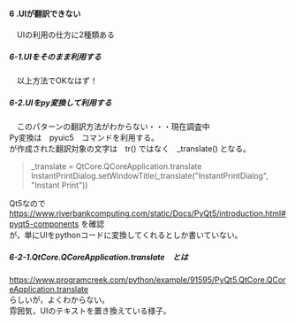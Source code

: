#### 6 .UIが翻訳できない  
　UIの利用の仕方に2種類ある  
##### 6-1.UIをそのまま利用する  
 　以上方法でOKなはず！  
  
##### 6-2.UIをpy変換して利用する  
　このパターンの翻訳方法がわからない・・・現在調査中  
  Py変換は　pyuic5　コマンドを利用する。  
  が作成された翻訳対象の文字は　tr() ではなく　_translate() となる。  

>_translate = QtCore.QCoreApplication.translate  
>InstantPrintDialog.setWindowTitle(_translate("InstantPrintDialog", "Instant Print"))  
 
  Qt5なので　https://www.riverbankcomputing.com/static/Docs/PyQt5/introduction.html#pyqt5-components を確認  
  が，単にUIをpythonコードに変換してくれるとしか書いていない。

##### 6-2-1.QtCore.QCoreApplication.translate　とは
 https://www.programcreek.com/python/example/91595/PyQt5.QtCore.QCoreApplication.translate  
 らしいが，よくわからない。  
 雰囲気，UIのテキストを置き換えている様子。  
